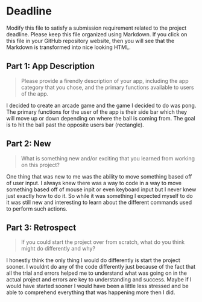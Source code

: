 # Deadline

Modify this file to satisfy a submission requirement related to the project
deadline. Please keep this file organized using Markdown. If you click on
this file in your GitHub repository website, then you will see that the
Markdown is transformed into nice looking HTML.

## Part 1: App Description

> Please provide a firendly description of your app, including the app
> category that you chose, and the primary functions available to users
> of the app.

I decided to create an arcade game and the game I decided to do was pong. The primary functions for the user of the app is their side bar which
they will move up or down depending on where the ball is coming from. The goal is to hit the ball past the opposite users bar (rectangle).

## Part 2: New

> What is something new and/or exciting that you learned from working
> on this project?

One thing that was new to me was the ability to move something based off of user input.
I always knew there was a way to code in a way to move something based off of mouse inpit or even keyboard input but I never knew just exactly how to do it.
So while it was something I expected myself to do it was still new and interesting to learn about the different commands used to perform such actions.

## Part 3: Retrospect

> If you could start the project over from scratch, what do
> you think might do differently and why?

I honestly think the only thing I would do differently is start the project sooner. I wouldnt do any of the code differently just because of the fact
that all the trial and errors helped me to understand what was going on in the actual project and errors are key to understanding and success.
Maybe if I would have started sooner I would have been a little less stressed and be able to comprehend everything that was happening more then I did.
